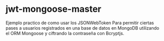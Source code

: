 # jwt-mongoose-master

Ejemplo practico de como usar los JSONWebToken Para permitir ciertas pases a usuarios registrados
en una base de datos en MongoDB utilizando el ORM Mongoose y ciftrando la contraseña con Bcryptjs.
